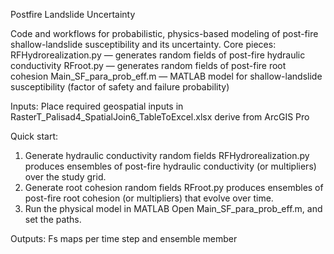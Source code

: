 Postfire Landslide Uncertainty

Code and workflows for probabilistic, physics-based modeling of post-fire shallow-landslide susceptibility and its uncertainty.
Core pieces:
  RFHydrorealization.py — generates random fields of post-fire hydraulic conductivity
  RFroot.py — generates random fields of post-fire root cohesion
  Main_SF_para_prob_eff.m — MATLAB model for shallow-landslide susceptibility (factor of safety and failure probability)

Inputs:
  Place required geospatial inputs in RasterT_Palisad4_SpatialJoin6_TableToExcel.xlsx derive from ArcGIS Pro

Quick start:
  1) Generate hydraulic conductivity random fields
    RFHydrorealization.py produces ensembles of post-fire hydraulic conductivity (or multipliers) over the study grid.
  2) Generate root cohesion random fields
    RFroot.py produces ensembles of post-fire root cohesion (or multipliers) that evolve over time.
3) Run the physical model in MATLAB
  Open Main_SF_para_prob_eff.m, and set the paths.

Outputs:
  Fs maps per time step and ensemble member
